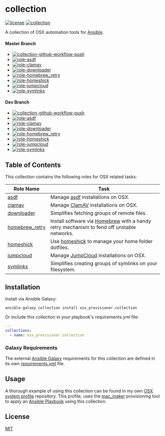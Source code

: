 # collection

[![license](https://img.shields.io/github/license/osx-provisioner/collection)](LICENSE) [![collection](https://img.shields.io/badge/collection-osx_provisioner.collection-blue)](https://galaxy.ansible.com/osx_provisioner/collection)

A collection of OSX automation tools for [Ansible](https://www.ansible.com/).

#### Master Branch
- [![collection-github-workflow-push](https://github.com/osx-provisioner/collection/actions/workflows/workflow-push.yml/badge.svg?branch=master)](https://github.com/osx-provisioner/collection/actions/workflows/workflow-push.yml)
- [![role-asdf](https://github.com/osx-provisioner/collection/actions/workflows/workflow-asdf-push.yml/badge.svg?branch=master)](https://github.com/osx-provisioner/collection/actions/workflows/workflow-asdf-push.yml)
- [![role-clamav](https://github.com/osx-provisioner/collection/actions/workflows/workflow-clamav-push.yml/badge.svg?branch=master)](https://github.com/osx-provisioner/collection/actions/workflows/workflow-clamav-push.yml)
- [![role-downloader](https://github.com/osx-provisioner/collection/actions/workflows/workflow-downloader-push.yml/badge.svg?branch=master)](https://github.com/osx-provisioner/collection/actions/workflows/workflow-downloader-push.yml)
- [![role-homebrew_retry](https://github.com/osx-provisioner/collection/actions/workflows/workflow-homebrew_retry-push.yml/badge.svg?branch=master)](https://github.com/osx-provisioner/collection/actions/workflows/workflow-homebrew_retry-push.yml)
- [![role-homeshick](https://github.com/osx-provisioner/collection/actions/workflows/workflow-homeshick-push.yml/badge.svg?branch=master)](https://github.com/osx-provisioner/collection/actions/workflows/workflow-homeshick-push.yml)
- [![role-jumpcloud](https://github.com/osx-provisioner/collection/actions/workflows/workflow-jumpcloud-push.yml/badge.svg?branch=master)](https://github.com/osx-provisioner/collection/actions/workflows/workflow-jumpcloud-push.yml)
- [![role-symlinks](https://github.com/osx-provisioner/collection/actions/workflows/workflow-symlinks-push.yml/badge.svg?branch=master)](https://github.com/osx-provisioner/collection/actions/workflows/workflow-symlinks-push.yml)


#### Dev Branch
- [![collection-github-workflow-push](https://github.com/osx-provisioner/collection/actions/workflows/workflow-push.yml/badge.svg?branch=dev)](https://github.com/osx-provisioner/collection/actions/workflows/workflow-push.yml)
- [![role-asdf](https://github.com/osx-provisioner/collection/actions/workflows/workflow-asdf-push.yml/badge.svg?branch=dev)](https://github.com/osx-provisioner/collection/actions/workflows/workflow-asdf-push.yml)
- [![role-clamav](https://github.com/osx-provisioner/collection/actions/workflows/workflow-clamav-push.yml/badge.svg?branch=dev)](https://github.com/osx-provisioner/collection/actions/workflows/workflow-clamav-push.yml)
- [![role-downloader](https://github.com/osx-provisioner/collection/actions/workflows/workflow-downloader-push.yml/badge.svg?branch=dev)](https://github.com/osx-provisioner/collection/actions/workflows/workflow-downloader-push.yml)
- [![role-homebrew_retry](https://github.com/osx-provisioner/collection/actions/workflows/workflow-homebrew_retry-push.yml/badge.svg?branch=dev)](https://github.com/osx-provisioner/collection/actions/workflows/workflow-homebrew_retry-push.yml)
- [![role-homeshick](https://github.com/osx-provisioner/collection/actions/workflows/workflow-homeshick-push.yml/badge.svg?branch=dev)](https://github.com/osx-provisioner/collection/actions/workflows/workflow-homeshick-push.yml)
- [![role-jumpcloud](https://github.com/osx-provisioner/collection/actions/workflows/workflow-jumpcloud-push.yml/badge.svg?branch=dev)](https://github.com/osx-provisioner/collection/actions/workflows/workflow-jumpcloud-push.yml)
- [![role-symlinks](https://github.com/osx-provisioner/collection/actions/workflows/workflow-symlinks-push.yml/badge.svg?branch=dev)](https://github.com/osx-provisioner/collection/actions/workflows/workflow-symlinks-push.yml)

## Table of Contents

This collection contains the following roles for OSX related tasks:

| Role Name                                | Task                                                                                                          |
|------------------------------------------|---------------------------------------------------------------------------------------------------------------|
| [asdf](./roles/asdf)                     | Manage [asdf](https://asdf-vm.com/) installations on OSX.                                                     |
| [clamav](./roles/clamav)                 | Manage [ClamAV](https://www.clamav.net/) installations on OSX.                                                |
| [downloader](./roles/downloader)         | Simplifies fetching groups of remote files.                                                                   |
| [homebrew_retry](./roles/homebrew_retry) | Install software via [Homebrew](https://brew.sh/) with a handy retry mechanism to fend off unstable networks. |
| [homeshick](./roles/homeshick)           | Use [homeshick](https://github.com/andsens/homeshick) to manage your home folder dotfiles.                    |
| [jumpcloud](./roles/jumpcloud)           | Manage [JumpCloud](https://jumpcloud.com/) installations on OSX.                                              |
| [symlinks](./roles/symlinks)             | Simplifies creating groups of symlinks on your filesystem.                                                    |

## Installation


Install via Ansible Galaxy:

```ansible-galaxy collection install osx_provisioner.collection```

Or include this collection in your playbook's requirements.yml file:

```yaml
---
collections:
  - name: osx_provisioner.collection
```

### Galaxy Requirements

The external [Ansible Galaxy](https://galaxy.ansible.com/) requirements for this collection are defined in its own [requirements.yml](requirements.yml) file.

## Usage

A thorough example of using this collection can be found in my own [OSX system profile](https://github.com/niall-byrne/osx-system-profile) repository.
This profile, uses the [mac_maker](https://github.com/osx-provisioner/mac_maker) provisioning tool to apply an [Ansible Playbook](https://docs.ansible.com/ansible/latest/playbook_guide/playbooks_intro.html) using this collection.

## License

[MIT](LICENSE)
